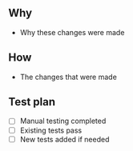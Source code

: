 ## Why

- Why these changes were made

## How

- The changes that were made

## Test plan

- [ ] Manual testing completed
- [ ] Existing tests pass
- [ ] New tests added if needed
